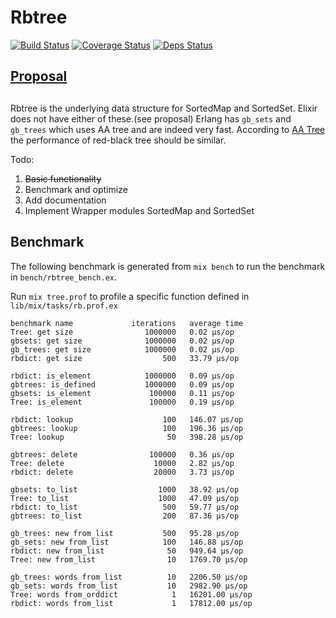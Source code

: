 # Rbtree
[![Build Status](https://travis-ci.org/rickyhan/rbtree.svg?branch=master)](https://travis-ci.org/rickyhan/rbtree)
[![Coverage Status](https://coveralls.io/repos/github/rickyhan/rbtree/badge.svg?branch=master)](https://coveralls.io/github/rickyhan/rbtree?branch=master)
[![Deps Status](https://beta.hexfaktor.org/badge/all/github/rickyhan/rbtree.svg)](https://beta.hexfaktor.org/github/rickyhan/rbtree)

## [Proposal](https://groups.google.com/forum/#!topic/elixir-lang-core/hjIW1FC-xBw)

## 

Rbtree is the underlying data structure for SortedMap and SortedSet. Elixir does not have either of these.(see proposal) Erlang has `gb_sets` and `gb_trees` which uses AA tree and are indeed very fast. According to [AA Tree](https://en.wikipedia.org/wiki/AA_tree#Performance) the performance of red-black tree should be similar.

Todo:

1. ~~Basic functionality~~
2. Benchmark and optimize
3. Add documentation
4. Implement Wrapper modules SortedMap and SortedSet

## Benchmark

The following benchmark is generated from `mix bench` to run the benchmark in `bench/rbtree_bench.ex`.

Run `mix tree.prof` to profile a specific function defined in `lib/mix/tasks/rb.prof.ex`

```
benchmark name             iterations   average time
Tree: get size                1000000   0.02 µs/op
gbsets: get size              1000000   0.02 µs/op
gb_trees: get size            1000000   0.02 µs/op
rbdict: get size                  500   33.79 µs/op

rbdict: is_element            1000000   0.09 µs/op
gbtrees: is_defined           1000000   0.09 µs/op
gbsets: is_element             100000   0.11 µs/op
Tree: is_element               100000   0.19 µs/op

rbdict: lookup                    100   146.07 µs/op
gbtrees: lookup                   100   196.36 µs/op
Tree: lookup                       50   398.28 µs/op

gbtrees: delete                100000   0.36 µs/op
Tree: delete                    10000   2.82 µs/op
rbdict: delete                  20000   3.73 µs/op

gbsets: to_list                  1000   38.92 µs/op
Tree: to_list                    1000   47.09 µs/op
rbdict: to_list                   500   59.77 µs/op
gbtrees: to_list                  200   87.36 µs/op

gb_trees: new from_list           500   95.28 µs/op
gb_sets: new from_list            100   146.88 µs/op
rbdict: new from_list              50   949.64 µs/op
Tree: new from_list                10   1769.70 µs/op

gb_trees: words from_list          10   2206.50 µs/op
gb_sets: words from_list           10   2982.90 µs/op
Tree: words from_orddict            1   16201.00 µs/op
rbdict: words from_list             1   17812.00 µs/op
```

